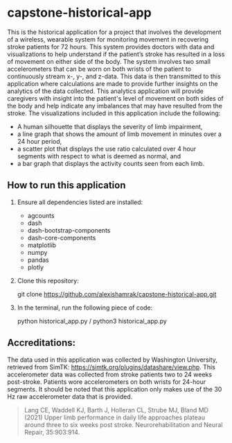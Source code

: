 # capstone-historical-app

This is the historical application for a project that involves the development of a wireless, wearable system for monitoring movement in recovering stroke patients for 72 hours. This system provides doctors with data and visualizations to help understand if the patient’s stroke has resulted in a loss of movement on either side of the body. The system involves two small accelerometers that can be worn on both wrists of the patient to continuously stream x-, y-, and z-data. This data is then transmitted to this application where calculations are made to provide further insights on the analytics of the data collected. This analytics application will provide caregivers with insight into the patient's level of movement on both sides of the body and help indicate any imbalances that may have resulted from the stroke. The visualizations included in this application include the following:

- A human silhouette that displays the severity of limb impairment,
- a line graph that shows the amount of limb movement in minutes over a 24 hour period,
- a scatter plot that displays the use ratio calculated over 4 hour segments with respect to what is deemed as normal, and 
- a bar graph that displays the activity counts seen from each limb.

## How to run this application

1. Ensure all dependencies listed are installed:
    - agcounts 
    - dash
    - dash-bootstrap-components
    - dash-core-components
    - matplotlib
    - numpy
    - pandas
    - plotly

2. Clone this repository:

    git clone https://github.com/alexishamrak/capstone-historical-app.git

3. In the terminal, run the following piece of code:

    python historical_app.py / python3 historical_app.py

## Accreditations:

The data used in this application was collected by Washington University, retrieved from SimTK: https://simtk.org/plugins/datashare/view.php. This accelerometer data was collected from stroke patients two to 24 weeks post-stroke. Patients wore accelerometers on both wrists for 24-hour segments. It should be noted that this application only makes use of the 30 Hz raw accelerometer data that is provided. 

> Lang CE, Waddell KJ, Barth J, Holleran CL, Strube MJ, Bland MD (2021) Upper limb performance in daily 
life approaches plateau around three to six weeks post stroke. Neurorehabilitation and Neural Repair, 
35:903:914.